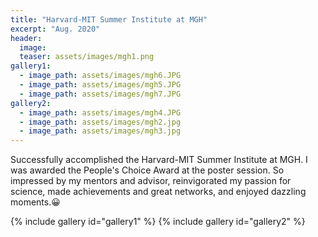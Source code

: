 ```yaml
---
title: "Harvard-MIT Summer Institute at MGH"
excerpt: "Aug. 2020"
header:
  image: 
  teaser: assets/images/mgh1.png
gallery1:
  - image_path: assets/images/mgh6.JPG
  - image_path: assets/images/mgh5.JPG
  - image_path: assets/images/mgh7.JPG
gallery2:
  - image_path: assets/images/mgh4.JPG
  - image_path: assets/images/mgh2.jpg
  - image_path: assets/images/mgh3.jpg
---
```


Successfully accomplished the Harvard-MIT Summer Institute at MGH. I was awarded the People's Choice Award at the poster session.
So impressed by my mentors and advisor, reinvigorated my passion for science, made achievements and great networks, and enjoyed dazzling moments.😀

{% include gallery id="gallery1"  %}
{% include gallery id="gallery2"  %}




